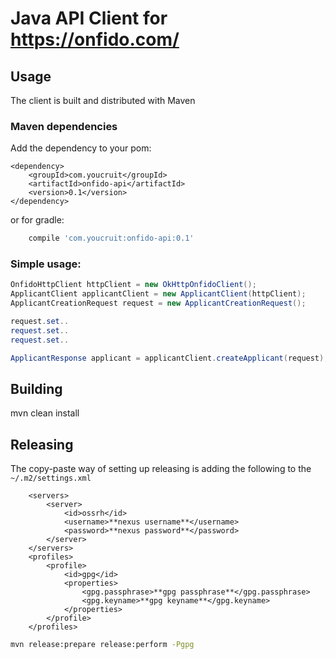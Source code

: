 Java API Client for https://onfido.com/
=====================================================

Usage
-----

The client is built and distributed with Maven
### Maven dependencies
Add the dependency to your pom:
```maven
<dependency>
    <groupId>com.youcruit</groupId>
    <artifactId>onfido-api</artifactId>
    <version>0.1</version>
</dependency>
```

or for gradle:
```gradle
    compile 'com.youcruit:onfido-api:0.1'
```

### Simple usage:

```java
OnfidoHttpClient httpClient = new OkHttpOnfidoClient();
ApplicantClient applicantClient = new ApplicantClient(httpClient);
ApplicantCreationRequest request = new ApplicantCreationRequest();

request.set..
request.set..
request.set..

ApplicantResponse applicant = applicantClient.createApplicant(request);

```

Building
--------

mvn clean install

Releasing
---------

The copy-paste way of setting up releasing is adding the following to the ```~/.m2/settings.xml```

```maven
	<servers>
		<server>
			<id>ossrh</id>
			<username>**nexus username**</username>
			<password>**nexus password**</password>
		</server>
	</servers>
	<profiles>
		<profile>
			<id>gpg</id>
			<properties>
				<gpg.passphrase>**gpg passphrase**</gpg.passphrase>
				<gpg.keyname>**gpg keyname**</gpg.keyname>
			</properties>
		</profile>
	</profiles>
```

```sh
mvn release:prepare release:perform -Pgpg
```
